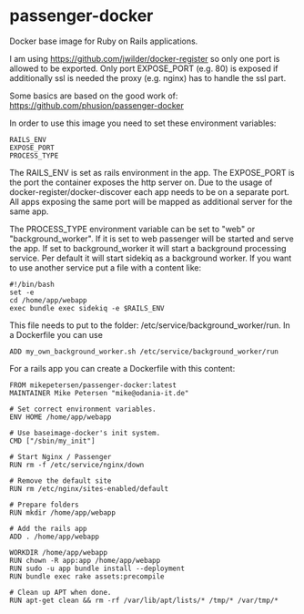 # passenger-docker

Docker base image for Ruby on Rails applications.

I am using https://github.com/jwilder/docker-register so only one port is allowed to be exported. Only port EXPOSE_PORT (e.g. 80) is exposed if additionally ssl is needed the proxy (e.g. nginx) has to handle the ssl part.

Some basics are based on the good work of: https://github.com/phusion/passenger-docker

In order to use this image you need to set these environment variables:
```
RAILS_ENV
EXPOSE_PORT
PROCESS_TYPE
```

The RAILS_ENV is set as rails environment in the app. The EXPOSE_PORT is the port the container exposes the http server on. Due to the usage of docker-register/docker-discover each app needs to be on a separate port.
All apps exposing the same port will be mapped as additional server for the same app. 

The PROCESS_TYPE environment variable can be set to "web" or "background_worker". If it is set to web passenger will be started and serve the app. If set to background_worker it will start a background processing service.
Per default it will start sidekiq as a background worker. If you want to use another service put a file with a content like:
```
#!/bin/bash
set -e
cd /home/app/webapp
exec bundle exec sidekiq -e $RAILS_ENV
```
This file needs to put to the folder: /etc/service/background_worker/run.
In a Dockerfile you can use
```
ADD my_own_background_worker.sh /etc/service/background_worker/run
```

For a rails app you can create a Dockerfile with this content:
```
FROM mikepetersen/passenger-docker:latest
MAINTAINER Mike Petersen "mike@odania-it.de"

# Set correct environment variables.
ENV HOME /home/app/webapp

# Use baseimage-docker's init system.
CMD ["/sbin/my_init"]

# Start Nginx / Passenger
RUN rm -f /etc/service/nginx/down

# Remove the default site
RUN rm /etc/nginx/sites-enabled/default

# Prepare folders
RUN mkdir /home/app/webapp

# Add the rails app
ADD . /home/app/webapp

WORKDIR /home/app/webapp
RUN chown -R app:app /home/app/webapp
RUN sudo -u app bundle install --deployment
RUN bundle exec rake assets:precompile

# Clean up APT when done.
RUN apt-get clean && rm -rf /var/lib/apt/lists/* /tmp/* /var/tmp/*
```
